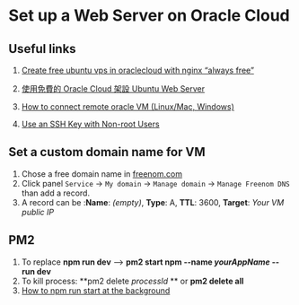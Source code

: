 # Set up a Web Server on Oracle Cloud

## Useful links
1. [Create free ubuntu vps in oraclecloud with nginx “always free”](https://medium.com/@saiful103a/create-free-ubuntu-vps-in-oraclecloud-with-nginx-always-free-f07d9d7fad40)

2. [使用免費的 Oracle Cloud 架設 Ubuntu Web Server](https://yanagiragi.wordpress.com/2019/09/19/%E4%BD%BF%E7%94%A8%E5%85%8D%E8%B2%BB%E7%9A%84-oracle-cloud-%E6%9E%B6%E8%A8%AD-ubuntu-web-server/)

3. [How to connect remote oracle VM (Linux/Mac, Windows)](https://docs.oracle.com/en-us/iaas/Content/GSG/Tasks/testingconnection.htm) 
4. [Use an SSH Key with Non-root Users](https://www.vultr.com/docs/using-your-ssh-key-to-login-to-non-root-users)

## Set a custom domain name for VM
1. Chose a free domain name in [freenom.com](freenom.com)
2. Click panel `Service` -> `My domain` -> `Manage domain` -> `Manage Freenom DNS` than add a record.
3. A record can be :**Name**: *(empty)*,  **Type**: A,  **TTL**: 3600,  **Target**: *Your VM public IP*

## PM2
1. To replace **npm run dev** --> **pm2 start npm --name *yourAppName* -- run dev**
2. To kill process: **pm2 delete *processId* ** or **pm2 delete all**
3. [How to npm run start at the background](https://medium.com/idomongodb/how-to-npm-run-start-at-the-background-%EF%B8%8F-64ddda7c1f1)
